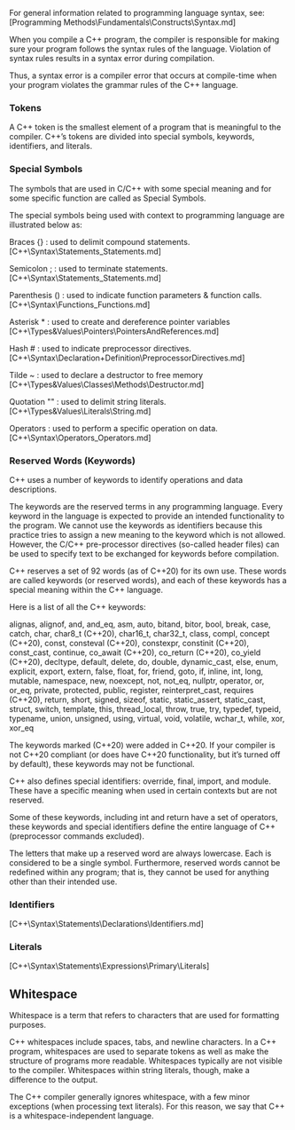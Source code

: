 For general information related to programming language syntax, see:
[Programming Methods\Fundamentals\Constructs\Syntax.md]

When you compile a C++ program, the compiler is responsible for making sure your program follows the syntax rules of the language. Violation of syntax rules results in a syntax error during compilation.

Thus, a syntax error is a compiler error that occurs at compile-time when your program violates the grammar rules of the C++ language.

### Tokens
A C++ token is the smallest element of a program that is meaningful to the compiler. C++’s tokens are divided into special symbols, keywords, identifiers, and literals.

### Special Symbols
The symbols that are used in C/C++ with some special meaning and for some specific function are called as Special Symbols.

The special symbols being used with context to programming language are illustrated below as:

Braces {} : used to delimit compound statements.
[C++\Syntax\Statements\_Statements.md]

Semicolon ; : used to terminate statements.
[C++\Syntax\Statements\_Statements.md]

Parenthesis () : used to indicate function parameters & function calls.
[C++\Syntax\Functions\_Functions.md]

Asterisk * : used to create and dereference pointer variables
[C++\Types&Values\Pointers\PointersAndReferences.md]

Hash # : used to indicate preprocessor directives.
[C++\Syntax\Declaration+Definition\PreprocessorDirectives.md]

Tilde ~ : used to declare a destructor to free memory
[C++\Types&Values\Classes\Methods\Destructor.md]

Quotation "" : used to delimit string literals.
[C++\Types&Values\Literals\String.md]

Operators : used to perform a specific operation on data.
[C++\Syntax\Operators\_Operators.md]



### Reserved Words (Keywords)
C++ uses a number of keywords to identify operations and data descriptions.

The keywords are the reserved terms in any programming language. Every keyword in the language is expected to provide an intended functionality to the program. We cannot use the keywords as identifiers because this practice tries to assign a new meaning to the keyword which is not allowed. However, the C/C++ pre-processor directives (so-called header files) can be used to specify text to be exchanged for keywords before compilation.

C++ reserves a set of 92 words (as of C++20) for its own use. These words are called keywords (or reserved words), and each of these keywords has a special meaning within the C++ language.

Here is a list of all the C++ keywords:

alignas, alignof, and, and_eq, asm, auto, bitand, bitor, bool, break, case, catch, char, char8_t (C++20), char16_t, char32_t, class, compl, concept (C++20), const, consteval (C++20), constexpr, constinit (C++20), const_cast, continue, co_await (C++20), co_return (C++20), co_yield (C++20), decltype, default, delete, do, double, dynamic_cast, else, enum, explicit, export, extern, false, float, for, friend, goto, if, inline, int, long, mutable, namespace, new, noexcept, not, not_eq, nullptr, operator, or, or_eq, private, protected, public, register, reinterpret_cast, requires (C++20), return, short, signed, sizeof, static, static_assert, static_cast, struct, switch, template, this, thread_local, throw, true, try, typedef, typeid, typename, union, unsigned, using, virtual, void, volatile, wchar_t, while, xor, xor_eq

The keywords marked (C++20) were added in C++20. If your compiler is not C++20 compliant (or does have C++20 functionality, but it’s turned off by default), these keywords may not be functional.

C++ also defines special identifiers: override, final, import, and module. These have a specific meaning when used in certain contexts but are not reserved.

Some of these keywords, including int and return have a set of operators, these keywords and special identifiers define the entire language of C++ (preprocessor commands excluded).

The letters that make up a reserved word are always lowercase. Each is considered to be a single symbol. Furthermore, reserved words cannot be redefined within any program; that is, they cannot be used for anything other than their intended use.



### Identifiers
[C++\Syntax\Statements\Declarations\Identifiers.md]

### Literals
[C++\Syntax\Statements\Expressions\Primary\Literals]



## Whitespace
Whitespace is a term that refers to characters that are used for formatting purposes.

C++ whitespaces include spaces, tabs, and newline characters. In a C++ program, whitespaces are used to separate tokens as well as make the structure of programs more readable. Whitespaces typically are not visible to the compiler. Whitespaces within string literals, though, make a difference to the output.

The C++ compiler generally ignores whitespace, with a few minor exceptions (when processing text literals). For this reason, we say that C++ is a whitespace-independent language.
